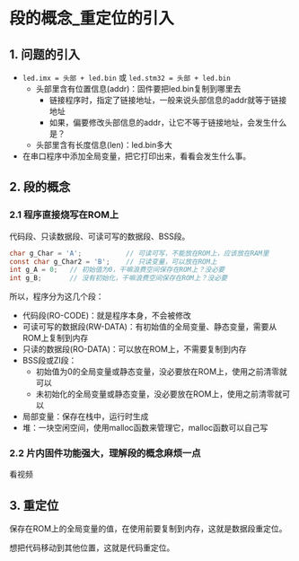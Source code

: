 # 段的概念_重定位的引入 #
## 1. 问题的引入

* `led.imx = 头部 + led.bin`  或 `led.stm32 = 头部 + led.bin`
  * 头部里含有位置信息(addr)：固件要把led.bin复制到哪里去
    * 链接程序时，指定了链接地址，一般来说头部信息的addr就等于链接地址
    * 如果，偏要修改头部信息的addr，让它不等于链接地址，会发生什么是？
  * 头部里含有长度信息(len)：led.bin多大
* 在串口程序中添加全局变量，把它打印出来，看看会发生什么事。

## 2. 段的概念

### 2.1 程序直接烧写在ROM上

 代码段、只读数据段、可读可写的数据段、BSS段。

```c
char g_Char = 'A';           // 可读可写，不能放在ROM上，应该放在RAM里
const char g_Char2 = 'B';    // 只读变量，可以放在ROM上
int g_A = 0;   // 初始值为0，干嘛浪费空间保存在ROM上？没必要
int g_B;       // 没有初始化，干嘛浪费空间保存在ROM上？没必要
```

所以，程序分为这几个段：

* 代码段(RO-CODE)：就是程序本身，不会被修改
* 可读可写的数据段(RW-DATA)：有初始值的全局变量、静态变量，需要从ROM上复制到内存
* 只读的数据段(RO-DATA)：可以放在ROM上，不需要复制到内存
* BSS段或ZI段：
  * 初始值为0的全局变量或静态变量，没必要放在ROM上，使用之前清零就可以
  * 未初始化的全局变量或静态变量，没必要放在ROM上，使用之前清零就可以
* 局部变量：保存在栈中，运行时生成
* 堆：一块空闲空间，使用malloc函数来管理它，malloc函数可以自己写

### 2.2 片内固件功能强大，理解段的概念麻烦一点

看视频

## 3. 重定位

保存在ROM上的全局变量的值，在使用前要复制到内存，这就是数据段重定位。

想把代码移动到其他位置，这就是代码重定位。